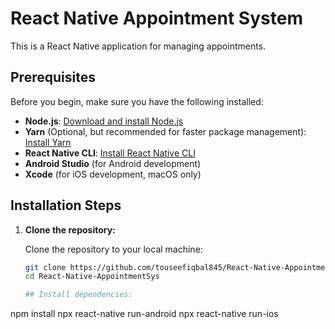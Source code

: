 # React Native Appointment System

This is a React Native application for managing appointments.

## Prerequisites

Before you begin, make sure you have the following installed:

- **Node.js**: [Download and install Node.js](https://nodejs.org/)
- **Yarn** (Optional, but recommended for faster package management): [Install Yarn](https://classic.yarnpkg.com/en/docs/install/)
- **React Native CLI**: [Install React Native CLI](https://reactnative.dev/docs/environment-setup)
- **Android Studio** (for Android development)
- **Xcode** (for iOS development, macOS only)

## Installation Steps

1. **Clone the repository:**

   Clone the repository to your local machine:

   ```bash
   git clone https://github.com/touseefiqbal845/React-Native-AppointmentSys.git
   cd React-Native-AppointmentSys

   ## Install dependencies:
   ```
npm install
npx react-native run-android
npx react-native run-ios
```

